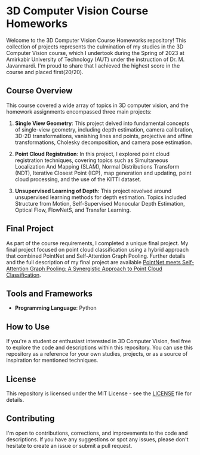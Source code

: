# 3D Computer Vision Course Homeworks

Welcome to the 3D Computer Vision Course Homeworks repository! This collection of projects represents the culmination of my studies in the 3D Computer Vision course, which I undertook during the Spring of 2023 at Amirkabir University of Technology (AUT) under the instruction of Dr. M. Javanmardi. I'm proud to share that I achieved the highest score in the course and placed first(20/20).

## Course Overview

This course covered a wide array of topics in 3D computer vision, and the homework assignments encompassed three main projects:

1. **Single View Geometry**: This project delved into fundamental concepts of single-view geometry, including depth estimation, camera calibration, 3D-2D transformations, vanishing lines and points, projective and affine transformations, Cholesky decomposition, and camera pose estimation.

2. **Point Cloud Registration**: In this project, I explored point cloud registration techniques, covering topics such as Simultaneous Localization And Mapping (SLAM), Normal Distributions Transform (NDT), Iterative Closest Point (ICP), map generation and updating, point cloud processing, and the use of the KITTI dataset.

3. **Unsupervised Learning of Depth**: This project revolved around unsupervised learning methods for depth estimation. Topics included Structure from Motion, Self-Supervised Monocular Depth Estimation, Optical Flow, FlowNetS, and Transfer Learning.

## Final Project

As part of the course requirements, I completed a unique final project. My final project focused on point cloud classification using a hybrid approach that combined PointNet and Self-Attention Graph Pooling. Further details and the full description of my final project are available [PointNet meets Self-Attention Graph Pooling: A Synergistic Approach to Point Cloud Classification](https://github.com/MohsenEbadpour/PointNet-meets-Self-Attention-Graph-Pooling-A-Synergistic-Approach-to-Point-Cloud-Classification).


## Tools and Frameworks
- **Programming Language**: Python


## How to Use

If you're a student or enthusiast interested in 3D Computer Vision, feel free to explore the code and descriptions within this repository. You can use this repository as a reference for your own studies, projects, or as a source of inspiration for mentioned techniques.


## License

This repository is licensed under the MIT License - see the [LICENSE](LICENSE) file for details.


## Contributing

I'm open to contributions, corrections, and improvements to the code and descriptions. If you have any suggestions or spot any issues, please don't hesitate to create an issue or submit a pull request.
